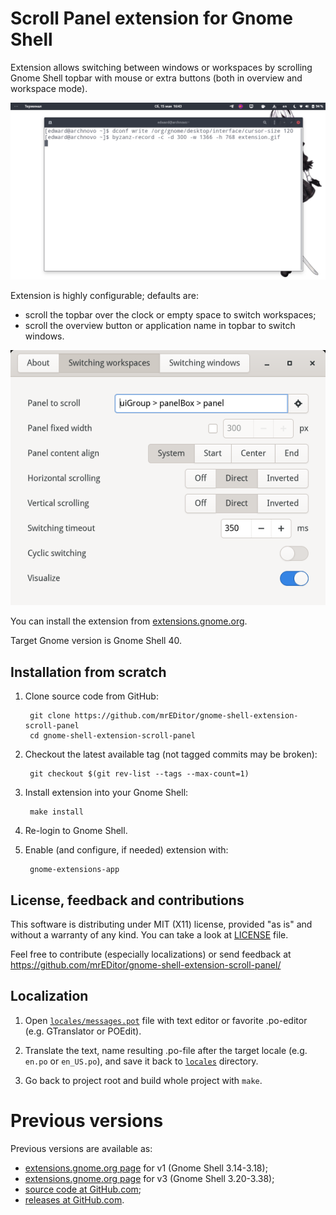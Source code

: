 # Scroll Panel extension for Gnome Shell

Extension allows switching between windows or workspaces by scrolling Gnome
Shell topbar with mouse or extra buttons (both in overview and workspace mode).

![Demo](demo.gif)

Extension is highly configurable; defaults are:

- scroll the topbar over the clock or empty space to switch workspaces;
- scroll the overview button or application name in topbar to switch windows.

![Preferences](ui/prefs.ui.png)

You can install the extension from [extensions.gnome.org](https://extensions.gnome.org/extension/4257/).

Target Gnome version is Gnome Shell 40.

## Installation from scratch

1. Clone source code from GitHub:

		git clone https://github.com/mrEDitor/gnome-shell-extension-scroll-panel
		cd gnome-shell-extension-scroll-panel

2. Checkout the latest available tag (not tagged commits may be broken):

		git checkout $(git rev-list --tags --max-count=1)
	
3. Install extension into your Gnome Shell:

		make install

4. Re-login to Gnome Shell.
   
5. Enable (and configure, if needed) extension with:

		gnome-extensions-app

## License, feedback and contributions

This software is distributing under MIT (X11) license, provided "as is" and
without a warranty of any kind. You can take a look at [LICENSE](LICENSE) file.

Feel free to contribute (especially localizations) or send feedback at
https://github.com/mrEDitor/gnome-shell-extension-scroll-panel/


## Localization

1. Open [`locales/messages.pot`](locales/messages.pot) file with text editor or
favorite .po-editor (e.g. GTranslator or POEdit).

2. Translate the text, name resulting .po-file after the target locale (e.g.
`en.po` or `en_US.po`), and save it back to [`locales`](locales) directory. 

3. Go back to project root and build whole project with `make`.


# Previous versions

Previous versions are available as:

- [extensions.gnome.org page](https://extensions.gnome.org/extension/932/) for v1 (Gnome Shell 3.14-3.18);
- [extensions.gnome.org page](https://extensions.gnome.org/extension/1096/) for v3 (Gnome Shell 3.20-3.38);
- [source code at GitHub.com](https://github.com/mrEDitor/gnome-shell-extension-scroll-panel/);
- [releases at GitHub.com](https://github.com/mrEDitor/gnome-shell-extension-scroll-panel/releases).
